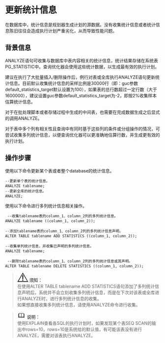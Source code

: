 # 更新统计信息<a name="ZH-CN_TOPIC_0245374548"></a>

在数据库中，统计信息是规划器生成计划的源数据。没有收集统计信息或者统计信息陈旧往往会造成执行计划严重劣化，从而导致性能问题。

## 背景信息<a name="zh-cn_topic_0237121513_zh-cn_topic_0073253809_zh-cn_topic_0040046492_section1822974510313"></a>

ANALYZE语句可收集与数据库中表内容相关的统计信息，统计结果存储在系统表PG\_STATISTIC中。查询优化器会使用这些统计数据，以生成最有效的执行计划。

建议在执行了大批量插入/删除操作后，例行对表或全库执行ANALYZE语句更新统计信息。目前默认收集统计信息的采样比例是30000行（即：guc参数default\_statistics\_target默认设置为100），如果表的总行数超过一定行数（大于1600000），建议设置guc参数default\_statistics\_target为-2，即按2%收集样本估算统计信息。

对于在批处理脚本或者存储过程中生成的中间表，也需要在完成数据生成之后显式的调用ANALYZE。

对于表中多个列有相关性且查询中有同时基于这些列的条件或分组操作的情况，可尝试收集多列统计信息，以便查询优化器可以更准确地估算行数，并生成更有效的执行计划。

## 操作步骤<a name="zh-cn_topic_0237121513_zh-cn_topic_0073253809_zh-cn_topic_0040046492_section6024390710327"></a>

使用以下命令更新某个表或者整个database的统计信息。

```
--更新单个表的统计信息。
ANALYZE tablename; 
--更新全库的统计信息。
ANALYZE;                                  
```

使用以下命令进行多列统计信息相关操作。

```
 --收集tablename表的column_1、column_2列的多列统计信息。
ANALYZE tablename ((column_1, column_2));        

--添加tablename表的column_1、column_2列的多列统计信息声明。
ALTER TABLE tablename ADD STATISTICS ((column_1, column_2));    

--收集单列统计信息，并收集已声明的多列统计信息。
ANALYZE tablename;        

 --删除tablename表的column_1、column_2列的多列统计信息或其声明。
ALTER TABLE tablename DELETE STATISTICS ((column_1, column_2));
```

>![](public_sys-resources/icon-notice.gif) **须知：**   
>在使用ALTER TABLE tablename ADD STATISTICS语句添加了多列统计信息声明后，系统并不会立刻收集多列统计信息，而是在下次对该表或全库进行ANALYZE时，进行多列统计信息的收集。  
>如果想直接收集多列统计信息，请使用ANALYZE命令进行收集。  

>![](public_sys-resources/icon-note.gif) **说明：**   
>使用EXPLAIN查看各SQL的执行计划时，如果发现某个表SEQ SCAN的输出中rows=10，rows=10是系统给的默认值，有可能该表没有进行ANALYZE，需要对该表执行ANALYZE。  

